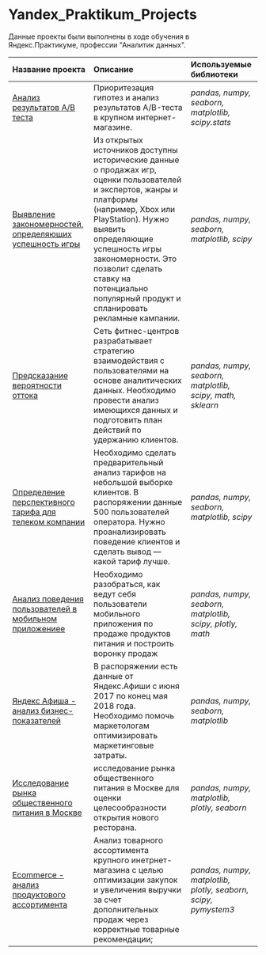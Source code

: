 # Yandex_Praktikum_Projects

Данные проекты были выполнены в ходе обучения в Яндекс.Практикуме, профессии "Аналитик данных".

| Название проекта | Описание | Используемые библиотеки | 
| :---------------------- | :---------------------- | :---------------------- |
| [Анализ результатов A/B теста](analysis_of_AB_test_results_in_the_online_store) | Приоритезация гипотез и анализ результатов A/B-теста в крупном интернет-магазине.| *pandas, numpy, seaborn, matplotlib, scipy.stats*  |
| [Выявление закономерностей, определяющих успешность игры](identify_patterns_that_determine_the_success_of_the_game) | Из открытых источников доступны исторические данные о продажах игр, оценки пользователей и экспертов, жанры и платформы (например, Xbox или PlayStation). Нужно выявить определяющие успешность игры закономерности. Это позволит сделать ставку на потенциально популярный продукт и спланировать рекламные кампании.| *pandas, numpy, seaborn, matplotlib, scipy*  |
| [Предсказание вероятности оттока](predict_the_probability_of_churn) | Сеть фитнес-центров разрабатывает стратегию взаимодействия с пользователями на основе аналитических данных. Необходимо провести анализ имеющихся данных и подготовить план действий по удержанию клиентов.| *pandas, numpy, seaborn, matplotlib, scipy, math, sklearn* |
| [Определение перспективного тарифа для телеком компании](promising_tariff_for_a_telecom_company) | Необходимо сделать предварительный анализ тарифов на небольшой выборке клиентов. В распоряжении данные 500 пользователей оператора. Нужно проанализировать поведение клиентов и сделать вывод — какой тариф лучше.| *pandas, numpy, seaborn, matplotlib, scipy* |
| [Анализ поведения пользователей в мобильном приложениее](user_behavior_in_the_mobile_app) | Необходимо разобраться, как ведут себя пользователи мобильного приложения по продаже продуктов питания и построить воронку продаж| *pandas, numpy, seaborn, matplotlib, scipy, plotly, math* |
| [Яндекс Афиша - анализ бизнес-показателей](yandex_afish_analytics) | В распоряжении есть данные от Яндекс.Афиши с июня 2017 по конец мая 2018 года. Необходимо помочь маркетологам оптимизировать маркетинговые затраты.| *pandas, numpy, seaborn, matplotlib* |
| [Исследование рынка общественного питания в Москве](market_of_public_catering_establishments_of_Moscow) | исследование рынка общественного питания в Москве для оценки целесообразности открытия нового ресторана.| *pandas, numpy, matplotlib, plotly, seaborn* |
| [Ecommerce - анализ продуктового ассортимента](ecommerce_analysis_of_product_assortment) | Анализ товарного ассортимента крупного инетрнет-магазина с целью оптимизации закупок и увеличения выручки за счет дополнительных продаж через корректные товарные рекомендации; | *pandas, numpy, matplotlib, plotly, seaborn, scipy, pymystem3* |
